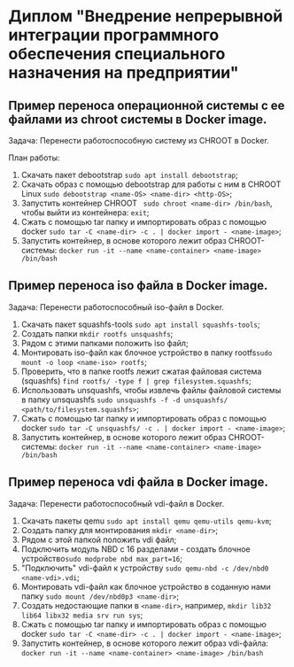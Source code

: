 # Диплом "Внедрение непрерывной интеграции программного обеспечения специального назначения на предприятии"

## Пример переноса операционной системы с ее файлами из chroot системы в Docker image.
Задача:
Перенести работоспособную систему из CHROOT в Docker. 

План работы:
1. Скачать пакет debootstrap ``` sudo apt install debootstrap ```;
2. Скачать образ с помощью debootstrap для работы с ним в CHROOT Linux ``` sudo debootstrap <name-OS> <name-dir> <http-OS> ```;
3. Запустить контейнер CHROOT ``` sudo chroot <name-dir> /bin/bash```, чтобы выйти из контейнера: ```exit```;
4. Cжать с помощью tar папку и импортировать образ с помощью docker ```sudo tar -C <name-dir> -c . | docker import - <name-image>```;
5. Запустить контейнер, в основе которого лежит образ CHROOT-системы: ```docker run -it --name <name-container> <name-image> /bin/bash```

## Пример переноса iso файла в Docker image.
Задача:
Перенести работоспособный  iso-файл в Docker. 

1. Скачать пакет squashfs-tools ```sudo apt install squashfs-tools```;
2. Создать папки ```mkdir rootfs unsquashfs```;
3. Рядом с этими папками положить iso файл;
4. Монтировать iso-файл как блочное устройство в папку rootfs```sudo mount -o loop <name-iso> rootfs```;
5. Проверить, что в папке rootfs лежит сжатая файловая система (squashfs) ```find rootfs/ -type f | grep filesystem.squashfs```;
6. Использовать unsquashfs, чтобы извлечь файлы файловой системы в папку unsquashfs ```sudo unsquashfs -f -d unsquashfs/ <path/to/filesystem.squashfs>```;
7. Cжать с помощью tar папку и импортировать образ с помощью docker ```sudo tar -C unsquashfs/ -c . | docker import - <name-image>```;
8. Запустить контейнер, в основе которого лежит образ CHROOT-системы: ```docker run -it --name <name-container> <name-image> /bin/bash```


## Пример переноса vdi файла в Docker image.
Задача:
Перенести работоспособный  vdi-файл в Docker. 

1. Скачать пакеты qemu ```sudo apt install qemu qemu-utils qemu-kvm```;
2. Создать папку для монтирования ```mkdir <name-dir>```;
3. Рядом с этой папкой положить vdi файл;
4. Подключить модуль NBD c 16 разделами - создать блочное устройство```sudo modprobe nbd max_part=16```;
5.  "Подключить" vdi-файл к устройству ```sudo qemu-nbd -c /dev/nbd0 <name-vdi>.vdi```;
6.  Монтировать vdi-файл как блочное устройство в соданную нами папку ```sudo mount /dev/nbd0p3 <name-dir>```;
7. Создать недостающие папки в ```<name-dir>```, например, ```mkdir lib32 lib64 libx32 media srv run sys```;
8. Cжать с помощью tar папку и импортировать образ с помощью docker ```sudo tar -C <name-dir> -c . | docker import - <name-image>```;
9. Запустить контейнер, в основе которого лежит образ vdi-файла: ```docker run -it --name <name-container> <name-image> /bin/bash```
